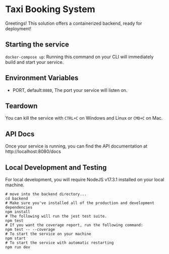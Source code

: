 # Taxi Booking System

Greetings! This solution offers a containerized backend, ready for deployment!

## Starting the service

`docker-compose up`: Running this command on your CLI will immediately build and start your service.

## Environment Variables

- PORT, default:`8080`, The port your service will listen on.

## Teardown

You can kill the service with `CTRL+C` on Windows and Linux or `CMD+C` on Mac.

## API Docs

Once your service is running, you can find the API documentation at http://localhost:8080/docs

## Local Development and Testing

For local development, you will require NodeJS v17.3.1 installed on your local machine.

```shell
# move into the backend directory...
cd backend
# Make sure you've installed all of the production and development dependencies
npm install
# The following will run the jest test suite.
npm test
# If you want the coverage report, run the following command:
npm test -- --coverage
# To start the service on your machine
npm start
# To start the service with automatic restarting
npm run dev
```
